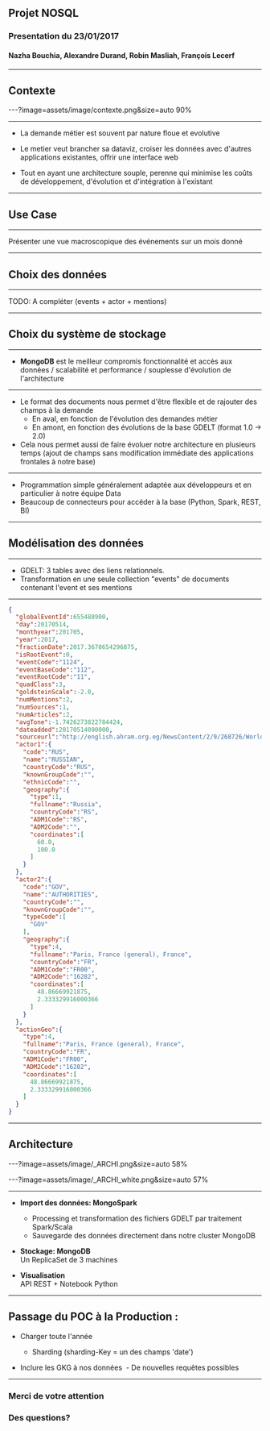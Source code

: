 ## Projet NOSQL

### Presentation du 23/01/2017
#### Nazha Bouchia, Alexandre Durand, Robin Masliah, François Lecerf

---
## Contexte

---?image=assets/image/contexte.png&size=auto 90%

---
- La demande métier est souvent par nature floue et evolutive

- Le metier veut brancher sa dataviz, croiser les données avec d'autres applications existantes, offrir une interface web
- Tout en ayant une architecture souple, perenne qui minimise les coûts de développement, d'évolution et d'intégration à l'existant

---
## Use Case
---
Présenter une vue macroscopique des événements sur un mois donné

---
## Choix des données
---
TODO: A compléter (events + actor + mentions)

---
## Choix du système de stockage

---
- **MongoDB** est le meilleur compromis fonctionnalité et accès aux données / scalabilité et performance / souplesse d'évolution de l'architecture

---
- Le format des documents nous permet d'être flexible et de rajouter des champs à la demande
  - En aval, en fonction de l'évolution des demandes métier
  - En amont, en fonction des évolutions de la base GDELT (format 1.0 -> 2.0)
 - Cela nous permet aussi de faire évoluer notre architecture en plusieurs temps (ajout de champs sans modification immédiate des applications frontales à notre base)

---
 - Programmation simple généralement adaptée aux développeurs et en particulier à notre équipe Data
 - Beaucoup de connecteurs pour accéder à la base (Python, Spark, REST, BI)

---
## Modélisation des données
---
- GDELT: 3 tables avec des liens relationnels. 
- Transformation en une seule collection "events" de documents contenant l'event et ses mentions

---

```json
{
  "globalEventId":655488900,
  "day":20170514,
  "monthyear":201705,
  "year":2017,
  "fractionDate":2017.3670654296875,
  "isRootEvent":0,
  "eventCode":"1124",
  "eventBaseCode":"112",
  "eventRootCode":"11",
  "quadClass":3,
  "goldsteinScale":-2.0,
  "numMentions":2,
  "numSources":1,
  "numArticles":2,
  "avgTone":-1.7426273822784424,
  "dateadded":20170514090000,
  "sourceurl":"http://english.ahram.org.eg/NewsContent/2/9/268726/World/International/Macron-takes-office-as-French-president.aspx",
  "actor1":{
    "code":"RUS",
    "name":"RUSSIAN",
    "countryCode":"RUS",
    "knownGroupCode":"",
    "ethnicCode":"",
    "geography":{
      "type":1,
      "fullname":"Russia",
      "countryCode":"RS",
      "ADM1Code":"RS",
      "ADM2Code":"",
      "coordinates":[
        60.0,
        100.0
      ]
    }
  },
  "actor2":{
    "code":"GOV",
    "name":"AUTHORITIES",
    "countryCode":"",
    "knownGroupCode":"",
    "typeCode":[
      "GOV"
    ],
    "geography":{
      "type":4,
      "fullname":"Paris, France (general), France",
      "countryCode":"FR",
      "ADM1Code":"FR00",
      "ADM2Code":"16282",
      "coordinates":[
        48.86669921875,
        2.333329916000366
      ]
    }
  },
  "actionGeo":{
    "type":4,
    "fullname":"Paris, France (general), France",
    "countryCode":"FR",
    "ADM1Code":"FR00",
    "ADM2Code":"16282",
    "coordinates":[
      48.86669921875,
      2.333329916000366
    ]
  }
}
```

---
## Architecture

---?image=assets/image/_ARCHI.png&size=auto 58%

---?image=assets/image/_ARCHI_white.png&size=auto 57%

---
- **Import des données: MongoSpark**  
  - Processing et transformation des fichiers GDELT par traitement Spark/Scala  
  - Sauvegarde des données directement dans notre cluster MongoDB

- **Stockage: MongoDB**  
Un ReplicaSet de 3 machines

- **Visualisation**  
API REST + Notebook Python

---

## Passage du POC à la Production :

- Charger toute l'année
  - Sharding (sharding-Key = un des champs 'date')

- Inclure les GKG à nos données
  - De nouvelles requêtes possibles

---

### Merci de votre attention

### Des questions?



